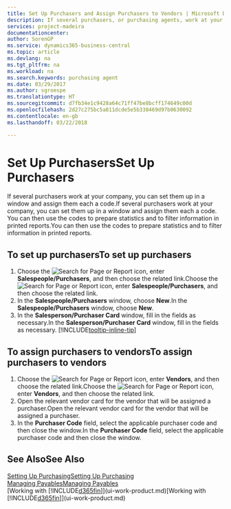 ```yaml
---
title: Set Up Purchasers and Assign Purchasers to Vendors | Microsoft Docs
description: If several purchasers, or purchasing agents, work at your company, you can organise them for statistical analysis.
services: project-madeira
documentationcenter: 
author: SorenGP
ms.service: dynamics365-business-central
ms.topic: article
ms.devlang: na
ms.tgt_pltfrm: na
ms.workload: na
ms.search.keywords: purchasing agent
ms.date: 03/29/2017
ms.author: sgroespe
ms.translationtype: HT
ms.sourcegitcommit: d7fb34e1c9428a64c71ff47be8bcff174649c00d
ms.openlocfilehash: 2d27c275bc5a811dcde5e5b338469d97b0630092
ms.contentlocale: en-gb
ms.lasthandoff: 03/22/2018

---
```

# <a name="set-up-purchasers"></a><span data-ttu-id="e3333-103">Set Up Purchasers</span><span class="sxs-lookup"><span data-stu-id="e3333-103">Set Up Purchasers</span></span>
<span data-ttu-id="e3333-104">If several purchasers work at your company, you can set them up in a window and assign them each a code.</span><span class="sxs-lookup"><span data-stu-id="e3333-104">If several purchasers work at your company, you can set them up in a window and assign them each a code.</span></span> <span data-ttu-id="e3333-105">You can then use the codes to prepare statistics and to filter information in printed reports.</span><span class="sxs-lookup"><span data-stu-id="e3333-105">You can then use the codes to prepare statistics and to filter information in printed reports.</span></span>

## <a name="to-set-up-purchasers"></a><span data-ttu-id="e3333-106">To set up purchasers</span><span class="sxs-lookup"><span data-stu-id="e3333-106">To set up purchasers</span></span>
1. <span data-ttu-id="e3333-107">Choose the ![Search for Page or Report](media/ui-search/search_small.png "Search for Page or Report icon") icon, enter **Salespeople/Purchasers**, and then choose the related link.</span><span class="sxs-lookup"><span data-stu-id="e3333-107">Choose the ![Search for Page or Report](media/ui-search/search_small.png "Search for Page or Report icon") icon, enter **Salespeople/Purchasers**, and then choose the related link.</span></span>
2. <span data-ttu-id="e3333-108">In the **Salespeople/Purchasers** window, choose **New**.</span><span class="sxs-lookup"><span data-stu-id="e3333-108">In the **Salespeople/Purchasers** window, choose **New**.</span></span>
3. <span data-ttu-id="e3333-109">In the **Salesperson/Purchaser Card** window, fill in the fields as necessary.</span><span class="sxs-lookup"><span data-stu-id="e3333-109">In the **Salesperson/Purchaser Card** window, fill in the fields as necessary.</span></span> [!INCLUDE[tooltip-inline-tip](includes/tooltip-inline-tip_md.md)]

## <a name="to-assign-purchasers-to-vendors"></a><span data-ttu-id="e3333-110">To assign purchasers to vendors</span><span class="sxs-lookup"><span data-stu-id="e3333-110">To assign purchasers to vendors</span></span>
1. <span data-ttu-id="e3333-111">Choose the ![Search for Page or Report](media/ui-search/search_small.png "Search for Page or Report icon") icon, enter **Vendors**, and then choose the related link.</span><span class="sxs-lookup"><span data-stu-id="e3333-111">Choose the ![Search for Page or Report](media/ui-search/search_small.png "Search for Page or Report icon") icon, enter **Vendors**, and then choose the related link.</span></span>
2. <span data-ttu-id="e3333-112">Open the relevant vendor card for the vendor that will be assigned a purchaser.</span><span class="sxs-lookup"><span data-stu-id="e3333-112">Open the relevant vendor card for the vendor that will be assigned a purchaser.</span></span>
3. <span data-ttu-id="e3333-113">In the **Purchaser Code** field, select the applicable purchaser code and then close the window.</span><span class="sxs-lookup"><span data-stu-id="e3333-113">In the **Purchaser Code** field, select the applicable purchaser code and then close the window.</span></span>

## <a name="see-also"></a><span data-ttu-id="e3333-114">See Also</span><span class="sxs-lookup"><span data-stu-id="e3333-114">See Also</span></span>
[<span data-ttu-id="e3333-115">Setting Up Purchasing</span><span class="sxs-lookup"><span data-stu-id="e3333-115">Setting Up Purchasing</span></span>](purchasing-setup-purchasing.md)  
[<span data-ttu-id="e3333-116">Managing Payables</span><span class="sxs-lookup"><span data-stu-id="e3333-116">Managing Payables</span></span>](payables-manage-payables.md)  
<span data-ttu-id="e3333-117">[Working with [!INCLUDE[d365fin](includes/d365fin_md.md)]](ui-work-product.md)</span><span class="sxs-lookup"><span data-stu-id="e3333-117">[Working with [!INCLUDE[d365fin](includes/d365fin_md.md)]](ui-work-product.md)</span></span>

